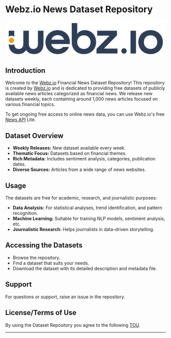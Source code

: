 # Webz.io News Dataset Repository

![webz.io Logo ](https://github.com/Webhose/free-news-datasets/blob/master/webz_logo.png)

## Introduction

Welcome to the [Webz.io](https://webz.io) Financial News Dataset Repository! This repository is created by [Webz.io](https://webz.io) and is dedicated to providing free datasets of publicly available news articles categorized as financial news. We release new datasets weekly, each containing around 1,000 news articles focused on various financial topics.

To get ongoing free access to online news data, you can use Webz.io's free [News API](https://webz.io/products/news-api#lite) Lite. 

## Dataset Overview

- **Weekly Releases:** New dataset available every week.
- **Thematic Focus:** Datasets based on financial themes.
- **Rich Metadata:** Includes sentiment analysis, categories, publication dates.
- **Diverse Sources:** Articles from a wide range of news websites.

## Usage

The datasets are free for academic, research, and journalistic purposes:

- **Data Analysis:** For statistical analyses, trend identification, and pattern recognition.
- **Machine Learning:** Suitable for training NLP models, sentiment analysis, etc.
- **Journalistic Research:** Helps journalists in data-driven storytelling.

## Accessing the Datasets

- Browse the repository.
- Find a dataset that suits your needs.
- Download the dataset with its detailed description and metadata file.


## Support

For questions or support, raise an issue in the repository.

## License/Terms of Use 

By using the Dataset Repository you agree to the following [TOU](https://github.com/Webhose/free-news-datasets/blob/master/tou.MD).


---

